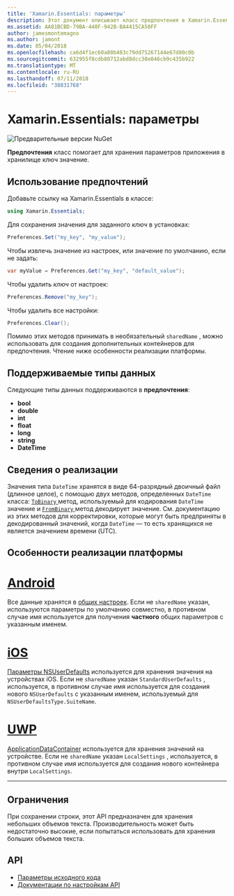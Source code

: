 ```yaml
---
title: 'Xamarin.Essentials: параметры'
description: Этот документ описывает класс предпочтения в Xamarin.Essentials, который сохраняет параметры приложения в хранилище ключей и значений. В этом примере рассматривается использование класса и типы данных, которые могут быть сохранены.
ms.assetid: AA81BCBD-79BA-448F-942B-BA4415CA50FF
author: jamesmontemagno
ms.author: jamont
ms.date: 05/04/2018
ms.openlocfilehash: ca6d4f1ec60a80b483c79dd75267144e67d80c0b
ms.sourcegitcommit: 632955f8cdb80712abd8dcc30e046cb9c435b922
ms.translationtype: MT
ms.contentlocale: ru-RU
ms.lasthandoff: 07/11/2018
ms.locfileid: "38831768"
---
```

# <a name="xamarinessentials-preferences"></a>Xamarin.Essentials: параметры

![Предварительные версии NuGet](~/media/shared/pre-release.png)

**Предпочтения** класс помогает для хранения параметров приложения в хранилище ключ значение.

## <a name="using-preferences"></a>Использование предпочтений

Добавьте ссылку на Xamarin.Essentials в классе:

```csharp
using Xamarin.Essentials;
```

Для сохранения значения для заданного _ключ_ в установках:

```csharp
Preferences.Set("my_key", "my_value");
```

Чтобы извлечь значение из настроек, или значение по умолчанию, если не задать:

```csharp
var myValue = Preferences.Get("my_key", "default_value");
```

Чтобы удалить _ключ_ от настроек:

```csharp
Preferences.Remove("my_key");
```

Чтобы удалить все настройки:

```csharp
Preferences.Clear();
```

Помимо этих методов принимать в необязательный `sharedName` , можно использовать для создания дополнительных контейнеров для предпочтения. Чтение ниже особенности реализации платформы.

## <a name="supported-data-types"></a>Поддерживаемые типы данных

Следующие типы данных поддерживаются в **предпочтения**:

- **bool**
- **double**
- **int**
- **float**
- **long**
- **string**
- **DateTime**

## <a name="implementation-details"></a>Сведения о реализации

Значения типа `DateTime` хранятся в виде 64-разрядный двоичный файл (длинное целое), с помощью двух методов, определенных `DateTime` класса: [ `ToBinary` ](xref:System.DateTime.ToBinary) метод, используемый для кодирования `DateTime` значение и [ `FromBinary` ](xref:System.DateTime.FromBinary(System.Int64)) метод декодирует значение. См. документацию из этих методов для корректировки, которые могут быть предприняты в декодированный значений, когда `DateTime` — то есть хранящихся не является значением времени (UTC).

## <a name="platform-implementation-specifics"></a>Особенности реализации платформы

# <a name="androidtabandroid"></a>[Android](#tab/android)

Все данные хранятся в [общих настроек](https://developer.android.com/training/data-storage/shared-preferences.html). Если не `sharedName` указан, используются параметры по умолчанию совместно, в противном случае имя используется для получения **частного** общих параметров с указанным именем.

# <a name="iostabios"></a>[iOS](#tab/ios)

[Параметры NSUserDefaults](https://docs.microsoft.com/en-us/xamarin/ios/app-fundamentals/user-defaults) используется для хранения значения на устройствах iOS. Если не `sharedName` указан `StandardUserDefaults` , используется, в противном случае имя используется для создания нового `NSUserDefaults` с указанным именем, используемый для `NSUserDefaultsType.SuiteName`.

# <a name="uwptabuwp"></a>[UWP](#tab/uwp)

[ApplicationDataContainer](https://docs.microsoft.com/en-us/uwp/api/windows.storage.applicationdatacontainer) используется для хранения значений на устройстве. Если не `sharedName` указан `LocalSettings` , используется, в противном случае имя используется для создания нового контейнера внутри `LocalSettings`.

--------------

## <a name="limitations"></a>Ограничения

При сохранении строки, этот API предназначен для хранения небольших объемов текста.  Производительность может быть недостаточно высокие, если попытаться использовать для хранения больших объемов текста.

## <a name="api"></a>API

- [Параметры исходного кода](https://github.com/xamarin/Essentials/tree/master/Xamarin.Essentials/Preferences)
- [Документации по настройкам API](xref:Xamarin.Essentials.Preferences)
